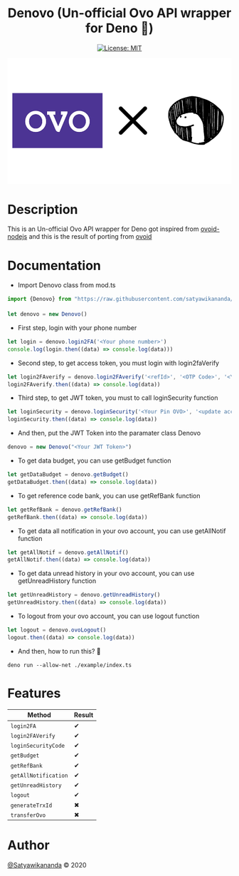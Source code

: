 <div align="center">
    <h1> Denovo (Un-official Ovo API wrapper for Deno 🦕)</h1>
    
[![License: MIT](https://img.shields.io/badge/License-MIT-yellow.svg)](https://gitlab.com/satyawikananda/denovo/-/raw/master/LICENSE)
</div>

<div align="center">
    <img src="./screenshot/thumbnail.png" align="center" width="600px">
</div>

# Description

This is an Un-official Ovo API wrapper for Deno got inspired from [ovoid-nodejs](https://github.com/apriady/ovoid-nodejs) and this is the result of porting from [ovoid](https://github.com/lintangtimur/ovoid/)

# Documentation

* Import Denovo class from mod.ts

```js
import {Denovo} from "https://raw.githubusercontent.com/satyawikananda/denovo/master/mod.ts"

let denovo = new Denovo()
```

* First step, login with your phone number 

```js
let login = denovo.login2FA('<Your phone number>')
console.log(login.then((data) => console.log(data)))
```

* Second step, to get access token, you must login with login2faVerify

```js
let login2FAverify = denovo.login2FAverify('<refId>', '<OTP Code>', '<Your phone number>')
login2FAverify.then((data) => console.log(data))
```

* Third step, to get JWT token, you must to call loginSecurity function

```js
let loginSecurity = denovo.loginSecurity('<Your Pin OVO>', '<update access token>')
loginSecurity.then((data) => console.log(data))
```

* And then, put the JWT Token into the paramater class Denovo

```js
denovo = new Denovo("<Your JWT Token>")
```

* To get data budget, you can use getBudget function

```js
let getDataBudget = denovo.getBudget()
getDataBudget.then((data) => console.log(data))
```

* To get reference code bank, you can use getRefBank function

```js
let getRefBank = denovo.getRefBank()
getRefBank.then((data) => console.log(data))
```

* To get data all notification in your ovo account, you can use getAllNotif function

```js
let getAllNotif = denovo.getAllNotif()
getAllNotif.then((data) => console.log(data))
```

* To get data unread history in your ovo account, you can use getUnreadHistory function

```js
let getUnreadHistory = denovo.getUnreadHistory()
getUnreadHistory.then((data) => console.log(data))
```

* To logout from your ovo account, you can use logout function

```js
let logout = denovo.ovoLogout()
logout.then((data) => console.log(data))
```

* And then, how to run this? 🤔
```
deno run --allow-net ./example/index.ts
```

# Features

| Method  | Result  |
|---|---|
| `login2FA`  | ✔ |
| `login2FAVerify`  | ✔ |
| `loginSecurityCode`  | ✔  |
| `getBudget`  | ✔  |
| `getRefBank`  | ✔  |
| `getAllNotification`  | ✔  |
| `getUnreadHistory`  | ✔  |
| `logout`  | ✔  |
| `generateTrxId`  | ✖  |
| `transferOvo`  | ✖  |

# Author
[@Satyawikananda](https://instagram.com/satyawikananda) © 2020
